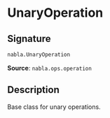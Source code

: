 # UnaryOperation

## Signature

```python
nabla.UnaryOperation
```

**Source**: `nabla.ops.operation`

## Description

Base class for unary operations.
